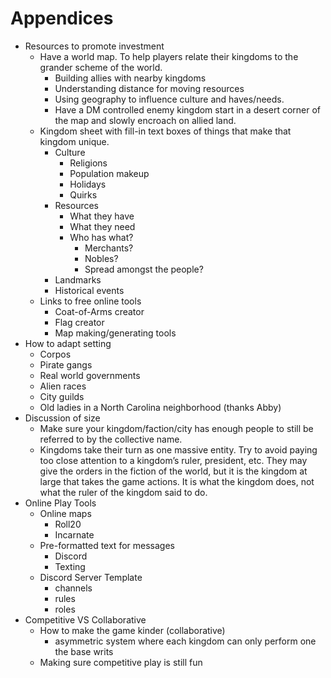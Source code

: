 # Appendices

- Resources to promote investment
	- Have a world map. To help players relate their kingdoms to the grander scheme of the world.
		- Building allies with nearby kingdoms
		- Understanding distance for moving resources
		- Using geography to influence culture and haves/needs.
		- Have a DM controlled enemy kingdom start in a desert corner of the map and slowly encroach on allied land.
	- Kingdom sheet with fill-in text boxes of things that make that kingdom unique.
		- Culture
			- Religions
			- Population makeup
			- Holidays
			- Quirks
		- Resources
			- What they have
			- What they need
			- Who has what?
				- Merchants?
				- Nobles?
				- Spread amongst the people?
		- Landmarks
		- Historical events
	- Links to free online tools
		- Coat-of-Arms creator
		- Flag creator
		- Map making/generating tools
- How to adapt setting
	- Corpos
	- Pirate gangs
	- Real world governments
	- Alien races
	- City guilds
	- Old ladies in a North Carolina neighborhood (thanks Abby)
- Discussion of size
	- Make sure your kingdom/faction/city has enough people to still be referred to by the collective name.
	- Kingdoms take their turn as one massive entity. Try to avoid paying too close attention to a kingdom’s ruler, president, etc. They may give the orders in the fiction of the world, but it is the kingdom at large that takes the game actions. It is what the kingdom does, not what the ruler of the kingdom said to do.
- Online Play Tools
	- Online maps
		- Roll20
		- Incarnate
	- Pre-formatted text for messages
		- Discord
		- Texting
	- Discord Server Template
		- channels
		- rules
		- roles
- Competitive VS Collaborative
	- How to make the game kinder (collaborative)
		- asymmetric system where each kingdom can only perform one the base writs
	- Making sure competitive play is still fun

